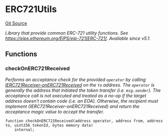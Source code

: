 # ERC721Utils
[Git Source](https://github.com//Team3dVidyaGames/Contracts/blob/979b23aadc6ba57e24bde02cea0a160d5543b450/src/contracts/flattened/flattened_TCGInventory.sol)

*Library that provide common ERC-721 utility functions.
See https://eips.ethereum.org/EIPS/eip-721[ERC-721].
_Available since v5.1._*


## Functions
### checkOnERC721Received

*Performs an acceptance check for the provided `operator` by calling [IERC721Receiver-onERC721Received](/lib/chainlink/contracts/src/v0.8/vendor/forge-std/src/interfaces/IERC721.sol/interface.IERC721TokenReceiver.md#onerc721received)
on the `to` address. The `operator` is generally the address that initiated the token transfer (i.e. `msg.sender`).
The acceptance call is not executed and treated as a no-op if the target address doesn't contain code (i.e. an EOA).
Otherwise, the recipient must implement {IERC721Receiver-onERC721Received} and return the acceptance magic value to accept
the transfer.*


```solidity
function checkOnERC721Received(address operator, address from, address to, uint256 tokenId, bytes memory data)
    internal;
```

